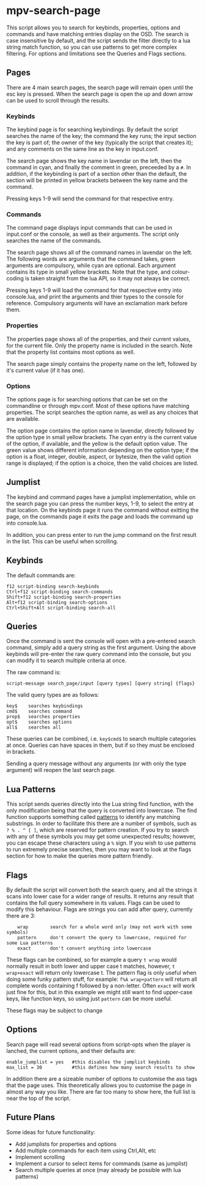 # mpv-search-page

This script allows you to search for keybinds, properties, options and commands and have matching entries display on the OSD.
The search is case insensitive by default, and the script sends the filter directly to a lua string match function, so you can use patterns to get more complex filtering. For options and limitations see the Queries and Flags sections.

## Pages
There are 4 main search pages, the search page will remain open until the esc key is pressed. When the search page is open the up and down arrow can be used to scroll through the results.

### Keybinds
The keybind page is for searching keybindings. By default the script searches the name of the key; the command the key runs; the input section the key is part of; the owner of the key (typically the script that creates it); and any comments on the same line as the key in input.conf.

The search page shows the key name in lavendar on the left, then the command in cyan, and finally the comment in green, preceeded by a `#`. In addition, if the keybinding is part of a section other than the default, the section will be printed in yellow brackets between the key name and the command.

Pressing keys 1-9 will send the command for that respective entry.

### Commands
The command page displays input commands that can be used in input.conf or the console, as well as their arguments. The script only searches the name of the commands.

The search page shows all of the command names in lavendar on the left. The following words are arguments that the command takes, green arguments are compulsory, while cyan are optional. Each argument contains its type in small yellow brackets. Note that the type, and colour-coding is taken straight from the lua API, so it may not always be correct.

Pressing keys 1-9 will load the command for that respective entry into console.lua, and print the arguments and thier types to the console for reference. Compulsory arguments will have an exclamation mark before them.

### Properties
The properties page shows all of the properties, and their current values, for the current file. Only the property name is included in the search. Note that the property list contains most options as well.

The search page simply contains the property name on the left, followed by it's current value (if it has one).

### Options
The options page is for searching options that can be set on the commandline or through mpv.conf. Most of these options have matching properties. The script searches the option name, as well as any choices that are available.

The option page contains the option name in lavendar, directly followed by the option type in small yellow brackets. The cyan entry is the current value of the option, if available, and the yellow is the default option value. The green value shows different information depending on the option type; if the option is a float, integer, double, aspect, or bytesize, then the valid option range is displayed; if the option is a choice, then the valid choices are listed.

## Jumplist

The keybind and command pages have a jumplist implementation, while on the search page you can press the number keys, 1-9,
to select the entry at that location. On the keybinds page it runs the command without exitting the page,
on the commands page it exits the page and loads the command up into console.lua.

In addition, you can press enter to run the jump command on the first result in the list. This can be useful when scrolling.


## Keybinds

The default commands are:

    f12 script-binding search-keybinds
    Ctrl+f12 script-binding search-commands
    Shift+f12 script-binding search-properties
    Alt+f12 script-binding search-options
    Ctrl+Shift+Alt script-binding search-all


## Queries

Once the command is sent the console will open with a pre-entered search command, simply add a query string as the first argument.
Using the above keybinds will pre-enter the raw query command into the console, but you can modify it to search multiple criteria at once.

The raw command is:

    script-message search_page/input [query types] [query string] {flags}

The valid query types are as follows:

    key$    searches keybindings
    cmd$    searches command
    prop$   searches properties
    opt$    searches options
    all$    searches all

These queries can be combined, i.e. `key$cmd$` to search multiple categories at once. Queries can have spaces in them, but if so they must be enclosed in brackets.

Sending a query message without any arguments (or with only the type argument) will reopen the last search page.

## Lua Patterns

This script sends queries directly into the Lua string find function, with the only modification being that the query is converted into lowercase. The find function supports something called [patterns](http://lua-users.org/wiki/PatternsTutorial) to identify any matching substrings. In order to facilitate this there are a number of symbols, such as `? % . ^ [ ]`, which are reserved for pattern creation. If you try to search with any of these symbols you may get some unexpected results; however, you can escape these characters using a `%` sign. If you wish to use patterns to run extremely precise searches, then you may want to look at the flags section for how to make the queries more pattern friendly.

## Flags

By default the script will convert both the search query, and all the strings it scans into lower case for a wider range of results. It returns any result that contains the full query somewhere in its values. Flags can be used to modify this behaviour. Flags are strings you can add after query, currently there are 3:

        wrap        search for a whole word only (may not work with some symbols)
        pattern     don't convert the query to lowercase, required for some Lua patterns
        exact       don't convert anything into lowercase

These flags can be combined, so for example a query `t wrap` would normally result in both lower and upper case t matches, however, `t wrap+exact` will return only lowercase t. The pattern flag is only useful when doing some funky pattern stuff, for example:
`f%A wrap+pattern` will return all complete words containing f followed by a non-letter. Often `exact` will work just fine for this,
but in this example we might still want to find upper-case keys, like function keys, so using just `pattern` can be more useful.

These flags may be subject to change


## Options

Search page will read several options from script-opts when the player is lanched, the current options, and their defaults are:

    enable_jumplist = yes   #this disables the jumplist keybinds
    max_list = 30           #this defines how many search results to show

In addition there are a sizeable number of options to customise the ass tags that the page uses. This theoretically allows you to customise the page in almost any way you like. There are far too many to show here, the full list is near the top of the script.

## Future Plans

Some ideas for future functionality:

*   Add jumplists for properties and options
*   Add multiple commands for each item using Ctrl,Alt, etc
*   Implement scrolling
*   Implement a cursor to select items for commands (same as jumplist)
*   Search multiple queries at once (may already be possible with lua patterns)

